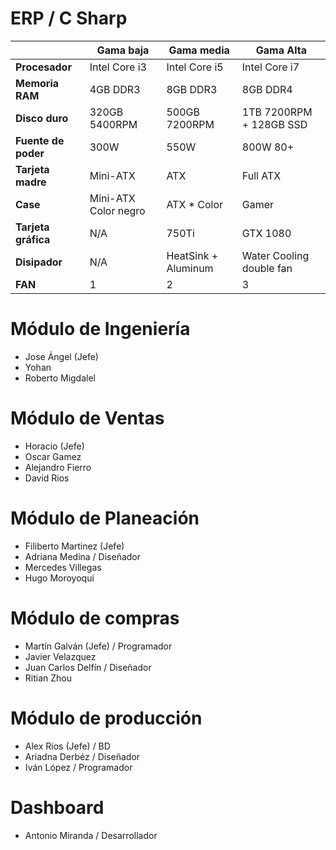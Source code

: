 # ERP / C Sharp

| | Gama baja | Gama media | Gama Alta |
| --- | --- | --- | --- |
| **Procesador** | Intel Core i3 | Intel Core i5 | Intel Core i7 |
| **Memoria RAM** | 4GB DDR3 | 8GB DDR3 | 8GB DDR4 |
| **Disco duro** | 320GB 5400RPM | 500GB 7200RPM | 1TB 7200RPM + 128GB SSD |
| **Fuente de poder** | 300W | 550W | 800W 80+ |
| **Tarjeta madre** | Mini-ATX | ATX | Full ATX |
| **Case** | Mini-ATX Color negro | ATX * Color | Gamer |
| **Tarjeta gráfica** | N/A | 750Ti | GTX 1080 |
| **Disipador** | N/A | HeatSink + Aluminum | Water Cooling double fan |
| **FAN** | 1 | 2 | 3 |

# Módulo de Ingeniería
- Jose Ángel (Jefe)
- Yohan
- Roberto Migdalel

# Módulo de Ventas
- Horacio (Jefe)
- Oscar Gamez
- Alejandro Fierro
- David Rios

# Módulo de Planeación
- Filiberto Martinez (Jefe)
- Adriana Medina / Diseñador
- Mercedes Villegas
- Hugo Moroyoqui

# Módulo de compras
- Martín Galván (Jefe) / Programador
- Javier Velazquez
- Juan Carlos Delfín / Diseñador
- Ritian Zhou

# Módulo de producción
- Alex Rios (Jefe) / BD
- Ariadna Derbéz / Diseñador
- Iván López / Programador

# Dashboard
- Antonio Miranda / Desarrollador

